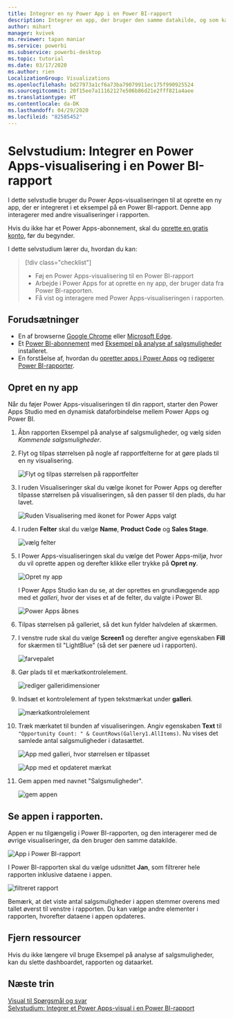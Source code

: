 ```yaml
---
title: Integrer en ny Power App i en Power BI-rapport
description: Integrer en app, der bruger den samme datakilde, og som kan filtreres som andre rapportelementer
author: mihart
manager: kvivek
ms.reviewer: tapan maniar
ms.service: powerbi
ms.subservice: powerbi-desktop
ms.topic: tutorial
ms.date: 03/17/2020
ms.author: rien
LocalizationGroup: Visualizations
ms.openlocfilehash: bd27973a1cf6a73ba79079911ec175f990925524
ms.sourcegitcommit: 20f15ee7a11162127e506b86d21e2fff821a4aee
ms.translationtype: HT
ms.contentlocale: da-DK
ms.lasthandoff: 04/29/2020
ms.locfileid: "82585452"
---
```

# <a name="tutorial-embed-a-power-apps-visual-in-a-power-bi-report"></a>Selvstudium: Integrer en Power Apps-visualisering i en Power BI-rapport

I dette selvstudie bruger du Power Apps-visualiseringen til at oprette en ny app, der er integreret i et eksempel på en Power BI-rapport. Denne app interagerer med andre visualiseringer i rapporten.

Hvis du ikke har et Power Apps-abonnement, skal du [oprette en gratis konto](https://web.powerapps.com/signup?redirect=marketing&email=), før du begynder.

I dette selvstudium lærer du, hvordan du kan:
> [!div class="checklist"]
> * Føj en Power Apps-visualisering til en Power BI-rapport
> * Arbejde i Power Apps for at oprette en ny app, der bruger data fra Power BI-rapporten.
> * Få vist og interagere med Power Apps-visualiseringen i rapporten.

## <a name="prerequisites"></a>Forudsætninger

* En af browserne [Google Chrome](https://www.google.com/chrome/browser/) eller [Microsoft Edge](https://www.microsoft.com/windows/microsoft-edge).
* Et [Power BI-abonnement](https://docs.microsoft.com/power-bi/service-self-service-signup-for-power-bi) med [Eksempel på analyse af salgsmuligheder](https://docs.microsoft.com/power-bi/sample-opportunity-analysis#get-the-content-pack-for-this-sample) installeret.
* En forståelse af, hvordan du [opretter apps i Power Apps](https://docs.microsoft.com/powerapps/maker/canvas-apps/data-platform-create-app-scratch) og [redigerer Power BI-rapporter](https://docs.microsoft.com/power-bi/service-the-report-editor-take-a-tour).



## <a name="create-a-new-app"></a>Opret en ny app
Når du føjer Power Apps-visualiseringen til din rapport, starter den Power Apps Studio med en dynamisk dataforbindelse mellem Power Apps og Power BI.

1. Åbn rapporten Eksempel på analyse af salgsmuligheder, og vælg siden *Kommende salgsmuligheder*. 


2. Flyt og tilpas størrelsen på nogle af rapportfelterne for at gøre plads til en ny visualisering.

    ![Flyt og tilpas størrelsen på rapportfelter](media/power-bi-visualization-powerapp/power-bi-report-page.jpg)

2. I ruden Visualiseringer skal du vælge ikonet for Power Apps og derefter tilpasse størrelsen på visualiseringen, så den passer til den plads, du har lavet.

    ![Ruden Visualisering med ikonet for Power Apps valgt](media/power-bi-visualization-powerapp/power-bi-powerapps-icon.jpg)

3. I ruden **Felter** skal du vælge **Name**, **Product Code** og **Sales Stage**. 

    ![vælg felter](media/power-bi-visualization-powerapp/power-bi-fields.png)

4. I Power Apps-visualiseringen skal du vælge det Power Apps-miljø, hvor du vil oprette appen og derefter klikke eller trykke på **Opret ny**.

    ![Opret ny app](media/power-bi-visualization-powerapp/power-bi-create-new-powerapp.png)

    I Power Apps Studio kan du se, at der oprettes en grundlæggende app med et *galleri*, hvor der vises et af de felter, du valgte i Power BI.

    ![Power Apps åbnes](media/power-bi-visualization-powerapp/power-bi-power-app.png)

5.  Tilpas størrelsen på galleriet, så det kun fylder halvdelen af skærmen. 

6. I venstre rude skal du vælge **Screen1** og derefter angive egenskaben **Fill** for skærmen til "LightBlue" (så det ser pænere ud i rapporten).

    ![farvepalet](media/power-bi-visualization-powerapp/power-bi-powerapps-fill.png)

6. Gør plads til et mærkatkontrolelement. 

    ![rediger galleridimensioner](media/power-bi-visualization-powerapp/power-bi-powerapps-gallery.png)


8. Indsæt et kontrolelement af typen tekstmærkat under **galleri**.

   ![mærkatkontrolelement](media/power-bi-visualization-powerapp/power-bi-label.png)

7. Træk mærkatet til bunden af visualiseringen. Angiv egenskaben **Text** til `"Opportunity Count: " & CountRows(Gallery1.AllItems)`. Nu vises det samlede antal salgsmuligheder i datasættet.

    ![App med galleri, hvor størrelsen er tilpasset](media/power-bi-visualization-powerapp/power-bi-power-app-label.png)

    ![App med et opdateret mærkat](media/power-bi-visualization-powerapp/power-bi-label-live.png)

7. Gem appen med navnet "Salgsmuligheder". 

    ![gem appen](media/power-bi-visualization-powerapp/power-bi-save-powerapp.png)


## <a name="view-the-app-in-the-report"></a>Se appen i rapporten.
Appen er nu tilgængelig i Power BI-rapporten, og den interagerer med de øvrige visualiseringer, da den bruger den samme datakilde.

![App i Power BI-rapport](media/power-bi-visualization-powerapp/power-bi-powerapps-visual.png)

I Power BI-rapporten skal du vælge udsnittet **Jan**, som filtrerer hele rapporten inklusive dataene i appen.

![filtreret rapport](media/power-bi-visualization-powerapp/power-bi-last.png)

Bemærk, at det viste antal salgsmuligheder i appen stemmer overens med tallet øverst til venstre i rapporten. Du kan vælge andre elementer i rapporten, hvorefter dataene i appen opdateres.


## <a name="clean-up-resources"></a>Fjern ressourcer
Hvis du ikke længere vil bruge Eksempel på analyse af salgsmuligheder, kan du slette dashboardet, rapporten og dataarket.


## <a name="next-steps"></a>Næste trin
[Visual til Spørgsmål og svar](power-bi-visualization-types-for-reports-and-q-and-a.md)    
[Selvstudium: Integrer et Power Apps-visual i en Power BI-rapport](https://docs.microsoft.com/powerapps/maker/canvas-apps/powerapps-custom-visual)    
